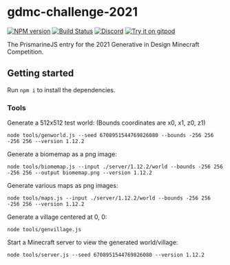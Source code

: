 # gdmc-challenge-2021

[![NPM version](https://img.shields.io/npm/v/gdmc-challenge-2021.svg)](http://npmjs.com/package/gdmc-challenge-2021)
[![Build Status](https://github.com/PrismarineJS/gdmc-challenge-2021/workflows/CI/badge.svg)](https://github.com/PrismarineJS/gdmc-challenge-2021/actions?query=workflow%3A%22CI%22)
[![Discord](https://img.shields.io/badge/chat-on%20discord-brightgreen.svg)](https://discord.gg/GsEFRM8)
[![Try it on gitpod](https://img.shields.io/badge/try-on%20gitpod-brightgreen.svg)](https://gitpod.io/#https://github.com/PrismarineJS/gdmc-challenge-2021)

The PrismarineJS entry for the 2021 Generative in Design Minecraft Competition.

## Getting started

Run `npm i` to install the dependencies.

### Tools

Generate a 512x512 test world:
(Bounds coordinates are x0, x1, z0, z1)
```
node tools/genworld.js --seed 6708951544769826080 --bounds -256 256 -256 256 --version 1.12.2
```

Generate a biomemap as a png image:
```
node tools/biomemap.js --input ./server/1.12.2/world --bounds -256 256 -256 256 --output biomemap.png --version 1.12.2
```

Generate various maps as png images:
```
node tools/maps.js --input ./server/1.12.2/world --bounds -256 256 -256 256 --version 1.12.2
```

Generate a village centered at 0, 0:
```
node tools/genvillage.js
```

Start a Minecraft server to view the generated world/village:
```
node tools/server.js --seed 6708951544769826080 --version 1.12.2
```
